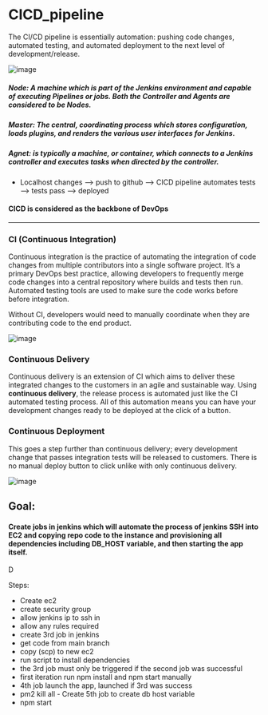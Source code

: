 # CICD_pipeline

The CI/CD pipeline is essentially automation: pushing code changes, automated testing, and automated deployment to the next level of development/release.

![image](https://user-images.githubusercontent.com/110176257/187883095-68ed4c52-f177-48cf-be78-6b31400f2eca.png)
##### Node: A machine which is part of the Jenkins environment and capable of executing Pipelines or jobs. Both the Controller and Agents are considered to be Nodes.
##### Master: The central, coordinating process which stores configuration, loads plugins, and renders the various user interfaces for Jenkins.
##### Agnet: is typically a machine, or container, which connects to a Jenkins controller and executes tasks when directed by the controller.

- Localhost changes --> push to github --> CICD pipeline automates tests --> tests pass --> deployed

#### CICD is considered as the backbone of DevOps
---
### CI (Continuous Integration)
Continuous integration is the practice of automating the integration of code changes from multiple contributors into a single software project. It’s a primary DevOps best practice, allowing developers to frequently merge code changes into a central repository where builds and tests then run. Automated testing tools are used to make sure the code works before before integration.

Without CI, developers would need to manually coordinate when they are contributing code to the end product.


![image](https://user-images.githubusercontent.com/110176257/187884688-55665649-7c50-4582-bf46-b04d36f08735.png)


### Continuous Delivery
Continuous delivery is an extension of CI which aims to deliver these integrated changes to the customers in an agile and sustainable way. Using **continuous delivery**, the release process is automated just like the CI automated testing process. All of this automation means you can have your development changes ready to be deployed at the click of a button.

### Continuous Deployment
This goes a step further than continuous delivery; every development change that passes integration tests will be released to customers. There is no manual deploy button to click unlike with only continuous delivery.

![image](https://user-images.githubusercontent.com/110176257/187890739-3887589c-7bd4-44e1-ac6c-3d3ba2d2cab7.png)



## Goal:

#### Create jobs in jenkins which will automate the process of jenkins SSH into EC2 and copying repo code to the instance and provisioning all dependencies including DB_HOST variable, and then starting the app itself.
D


Steps:

- Create ec2
- create security group
- allow jenkins ip to ssh in 
- allow any rules required 
- create 3rd job in jenkins 
- get code from main branch 
- copy (scp) to new ec2
- run script to install dependencies 
- the 3rd job must only be triggered if the second job was successful
- first iteration run npm install and npm start manually 
- 4th job launch the app, launched if 3rd was success
- pm2 kill all - Create 5th job to create db host variable
- npm start




